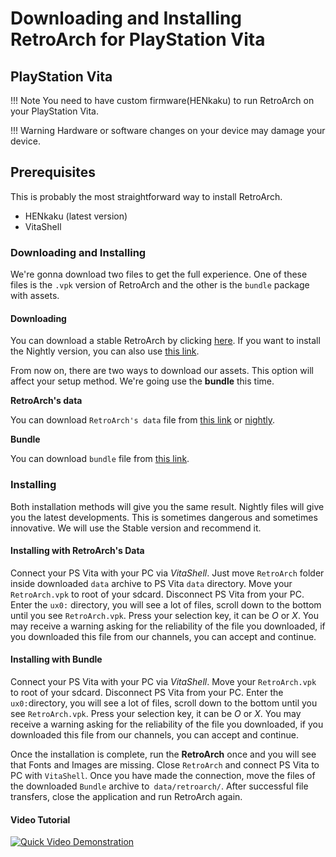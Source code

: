 # Downloading and Installing RetroArch for PlayStation Vita

## PlayStation Vita

!!! Note
	You need to have custom firmware(HENkaku) to run RetroArch on your PlayStation Vita.

!!! Warning
    Hardware or software changes on your device may damage your device.

## Prerequisites

This is probably the most straightforward way to install RetroArch.

- HENkaku (latest version)
- VitaShell

### Downloading and Installing

We're gonna download two files to get the full experience. One of these files is the `.vpk` version of RetroArch and the other is the `bundle` package with assets.

#### Downloading

You can download a stable RetroArch by clicking [here](http://buildbot.libretro.com/stable/1.7.9/playstation/vita/RetroArch.vpk). If you want to install the Nightly version, you can also use [this link](http://buildbot.libretro.com/nightly/playstation/vita/RetroArch.vpk).

From now on, there are two ways to download our assets. This option will affect your setup method. We're going use the **bundle** this time.

**RetroArch's data**

You can download `RetroArch's data` file from [this link](http://buildbot.libretro.com/stable/1.7.9/playstation/vita/RetroArch_data.7z) or [nightly](http://buildbot.libretro.com/nightly/playstation/vita/).

**Bundle**

You can download `bundle` file from [this link](http://buildbot.libretro.com/assets/frontend/bundle.zip).

### Installing

Both installation methods will give you the same result. Nightly files will give you the latest developments. This is sometimes dangerous and sometimes innovative. We will use the Stable version and recommend it.

#### Installing with RetroArch's Data

Connect your PS Vita with your PC via _VitaShell_. Just move `RetroArch` folder inside downloaded `data` archive to PS Vita `data` directory. Move your `RetroArch.vpk` to root of your sdcard. Disconnect PS Vita from your PC. Enter the `ux0:` directory, you will see a lot of files, scroll down to the bottom until you see `RetroArch.vpk`. Press your selection key, it can be _O_ or _X_. You may receive a warning asking for the reliability of the file you downloaded, if you downloaded this file from our channels, you can accept and continue.

#### Installing with Bundle

Connect your PS Vita with your PC via _VitaShell_. Move your `RetroArch.vpk` to root of your sdcard. Disconnect PS Vita from your PC. Enter the `ux0:`directory, you will see a lot of files, scroll down to the bottom until you see `RetroArch.vpk`. Press your selection key, it can be _O_ or _X_. You may receive a warning asking for the reliability of the file you downloaded, if you downloaded this file from our channels, you can accept and continue.

Once the installation is complete, run the **RetroArch** once and you will see that Fonts and Images are missing. Close `RetroArch` and connect PS Vita to PC with `VitaShell`. Once you have made the connection, move the files of the downloaded `Bundle` archive to` data/retroarch/`. After successful file transfers, close the application and run RetroArch again.

#### Video Tutorial

[![Quick Video Demonstration](http://img.youtube.com/vi/K8iP_L49QdI/0.jpg)](http://www.youtube.com/watch?v=K8iP_L49QdI)
